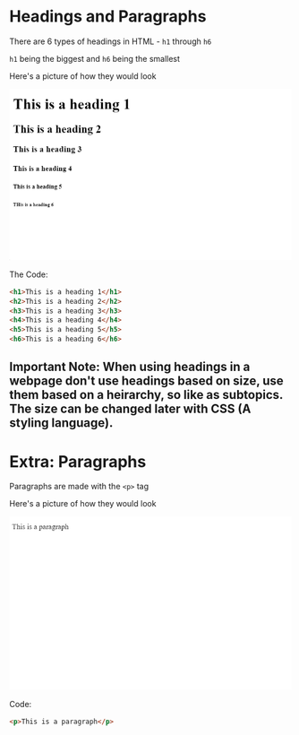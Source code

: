 # Headings and Paragraphs

There are 6 types of headings in HTML - `h1` through `h6`

`h1` being the biggest and `h6` being the smallest

Here's a picture of how they would look

![Headings Picture](headings.png)

The Code:

```html
<h1>This is a heading 1</h1>
<h2>This is a heading 2</h2>
<h3>This is a heading 3</h3>
<h4>This is a heading 4</h4>
<h5>This is a heading 5</h5>
<h6>This is a heading 6</h6>
```

## **Important Note: When using headings in a webpage don't use headings based on size, use them based on a heirarchy, so like as subtopics. The size can be changed later with CSS (A styling language).**

# Extra: Paragraphs

Paragraphs are made with the `<p>` tag

Here's a picture of how they would look

![Paragraph Picture](paragraph.png)

Code:

```html
<p>This is a paragraph</p>
```